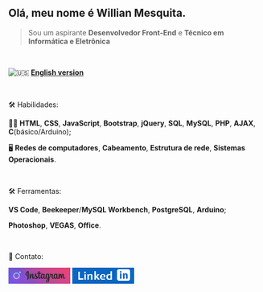 ## Olá, meu nome é Willian Mesquita.

> Sou um aspirante **Desenvolvedor Front-End** e **Técnico em Informática e Eletrônica**
<br>

![:us:](https://www.countryflags.io/us/flat/24.png) [**English version**](README-en.md)

<br>

🛠 Habilidades:

👨‍💻 **HTML**, **CSS**, **JavaScript**, **Bootstrap**, **jQuery**, **SQL**, **MySQL**, **PHP**, **AJAX**, **C**(básico/Arduino);

🖥 **Redes de computadores**, **Cabeamento**, **Estrutura de rede**, **Sistemas Operacionais**.

<br>

🛠 Ferramentas:

**VS Code**, **Beekeeper**/**MySQL Workbench**, **PostgreSQL**, **Arduino**;

**Photoshop**, **VEGAS**, **Office**.

<br>

📧 Contato:

[![Instagram](images/logo-final2.png)](https://www.instagram.com/reaperclown/)      [![LinkedIn](images/logo-final.png)](https://www.linkedin.com/in/willian-mesquita/)

<!---
ReaperClown/ReaperClown is a ✨ special ✨ repository because its `README.md` (this file) appears on your GitHub profile.
You can click the Preview link to take a look at your changes.
--->
